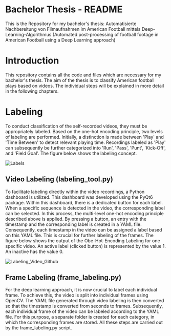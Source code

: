 # Bachelor Thesis - README
This is the Repository for my bachelor's thesis: Automatisierte Nachbereitung von Filmaufnahmen im American Football mittels Deep-Learning-Algorithmus (Automated post-processing of football footage in American Football using a Deep Learning approach)

# Introduction
This repository contains all the code and files which are necessary for my bachelor's thesis. The aim of the thesis is to classify American football plays based on videos. The individual steps will be explained in more detail in the following chapters.

# Labeling 
To conduct classification of the self-recorded videos, they must be appropriately labeled. Based on the one-hot encoding principle, two levels of labeling are performed. Initially, a distinction is made between 'Play' and 'Time Between' to detect relevant playing time. Recordings labeled as 'Play' can subsequently be further categorized into 'Run', 'Pass', 'Punt', 'Kick-Off', and 'Field Goal'. 
The figure below shows the labeling concept.

![Labels](https://github.com/sebpar01/AmericanFootballAnalysis/assets/101809039/75fbd26a-7c68-41ca-ba8e-3cea10f8286a)


## Video Labeling (labeling_tool.py)

To facilitate labeling directly within the video recordings, a Python dashboard is utilized. This dashboard was developed using the PyQt6 package. Within this dashboard, there is a dedicated button for each label. When a specific sequence is detected in the video, the corresponding label can be selected. In this process, the multi-level one-hot encoding principle described above is applied.
By pressing a button, an entry with the timestamp and the corresponding label is created in a YAML file. Consequently, each timestamp in the video can be assigned a label based on this YAML file. This is crucial for further labeling of the frames.
The figure below shows the output of the Obe-Hot-Encoding Labeling for one specific video. An active label (clicked button) is represented by the value 1. An inactive has the value 0. 

![Labeling_Video_Github](https://github.com/sebpar01/AmericanFootballAnalysis/assets/101809039/2bb56ab5-c1e0-45b5-b38a-e95dedf76c15)


## Frame Labeling (frame_labeling.py)
For the deep learning approach, it is now crucial to label each individual frame. To achieve this, the video is split into individual frames using OpenCV. The YAML file generated through video labeling is then converted so that the timestamp is converted from seconds to frames.
Subsequently, each individual frame of the video can be labeled according to the YAML file. For this purpose, a separate folder is created for each category, in which the corresponding frames are stored.
All these steps are carried out by the frame_labeling.py script.
